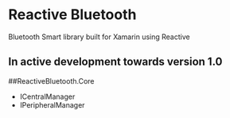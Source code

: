 # Reactive Bluetooth

Bluetooth Smart library built for Xamarin using Reactive

In active development towards version 1.0
--
##ReactiveBluetooth.Core
- ICentralManager
- IPeripheralManager
